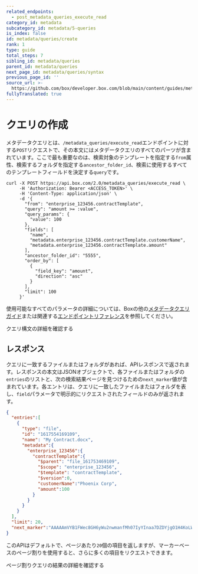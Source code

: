 ```yaml
---
related_endpoints:
  - post_metadata_queries_execute_read
category_id: metadata
subcategory_id: metadata/5-queries
is_index: false
id: metadata/queries/create
rank: 1
type: guide
total_steps: 7
sibling_id: metadata/queries
parent_id: metadata/queries
next_page_id: metadata/queries/syntax
previous_page_id: ''
source_url: >-
  https://github.com/box/developer.box.com/blob/main/content/guides/metadata/5-queries/1-create.md
fullyTranslated: true
---
```

# クエリの作成

メタデータクエリとは、`/metadata_queries/execute_read`エンドポイントに対する`POST`リクエストで、その本文にはメタデータクエリのすべてのパーツが含まれています。ここで最も重要なのは、検索対象のテンプレートを指定する`from`属性、検索するフォルダを指定する`ancestor_folder_id`、検索に使用するすべてのテンプレートフィールドを決定する`query`です。

```curl
curl -X POST https://api.box.com/2.0/metadata_queries/execute_read \
     -H 'Authorization: Bearer <ACCESS_TOKEN>' \
     -H 'Content-Type: application/json' \
     -d '{
       "from": "enterprise_123456.contractTemplate",
       "query": "amount >= :value",
       "query_params": {
         "value": 100
       },
       "fields": [
         "name",
         "metadata.enterprise_123456.contractTemplate.customerName",
         "metadata.enterprise_123456.contractTemplate.amount" 
       ],
       "ancestor_folder_id": "5555",
       "order_by": [
         {
           "field_key": "amount",
           "direction": "asc"
         }
       ],
       "limit": 100
     }'

```

使用可能なすべてのパラメータの詳細については、Boxの他の[メタデータクエリガイド](g://metadata/queries)または関連する[エンドポイントリファレンス](e://post_metadata_queries_execute_read)を参照してください。

<CTA to="g://metadata/queries/syntax">

クエリ構文の詳細を確認する

</CTA>

## レスポンス

クエリに一致するファイルまたはフォルダがあれば、APIレスポンスで返されます。レスポンスの本文はJSONオブジェクトで、各ファイルまたはフォルダの`entries`のリストと、次の検索結果ページを見つけるための`next_marker`値が含まれています。各エントリは、クエリに一致したファイルまたはフォルダを表し、`field`パラメータで明示的にリクエストされたフィールドのみが返されます。

```json
{
  "entries":[
    {
      "type": "file",
      "id": "1617554169109",
      "name": "My Contract.docx",
      "metadata":{
        "enterprise_123456":{
          "contractTemplate":{
            "$parent": "file_161753469109",
            "$scope": "enterprise_123456",
            "$template": "contractTemplate",
            "$version":0,
            "customerName":"Phoenix Corp",
            "amount":100
          }
        }
      }
    }
  ],
  "limit": 20,
  "next_marker":"AAAAAmVYB1FWec8GH6yWu2nwmanfMh07IyYInaa7DZDYjgO1H4KoLW29vPlLY173OKsci6h6xGh61gG73gnaxoS+o0BbI1/h6le6cikjlupVhASwJ2Cj0tOD9wlnrUMHHw3/ISf+uuACzrOMhN6d5fYrbidPzS6MdhJOejuYlvsg4tcBYzjauP3+VU51p77HFAIuObnJT0ff"
}

```

このAPIはデフォルトで、ページあたり`20`個の項目を返しますが、マーカーベースのページ割りを使用すると、さらに多くの項目をリクエストできます。

<CTA to="g://metadata/queries/pagination">

ページ割りクエリの結果の詳細を確認する

</CTA>
